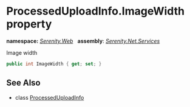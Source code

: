 # ProcessedUploadInfo.ImageWidth property
**namespace:** *[Serenity.Web](../../README.md#serenity.web-namespace)*   **assembly**: *[Serenity.Net.Services](../../README.md)*

Image width

```csharp
public int ImageWidth { get; set; }
```

## See Also

* class [ProcessedUploadInfo](../ProcessedUploadInfo.md)